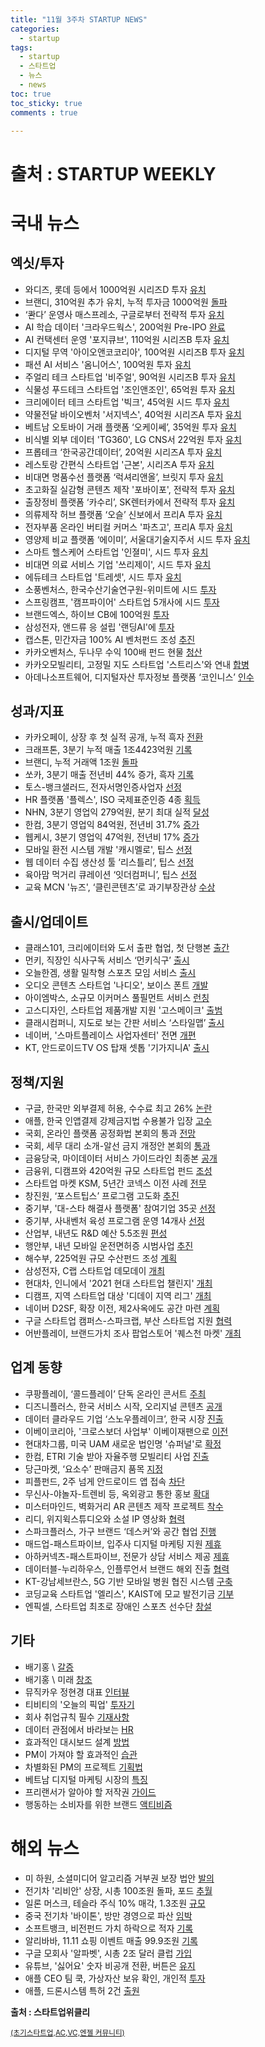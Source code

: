 ```yaml
---
title: "11월 3주차 STARTUP NEWS"
categories: 
  - startup
tags: 
  - startup
  - 스타트업
  - 뉴스
  - news
toc: true
toc_sticky: true
comments : true

---
```


# **출처 : STARTUP WEEKLY**

# **국내 뉴스**                                                

## 엑싯/투자                                                    
-  와디즈, 롯데 등에서 1000억원 시리즈D 투자 [유치](https://event.stibee.com/v2/click/MzQ4MDcvNzU5MzYxLzk1OTk5Lw/aHR0cDovL2l0LmNob3N1bi5jb20vc2l0ZS9kYXRhL2h0bWxfZGlyLzIwMjEvMTEvMTAvMjAyMTExMTAwMjAxNS5odG1s) 
-  브랜디, 310억원 추가 유치, 누적 투자금 1000억원 [돌파](https://event.stibee.com/v2/click/MzQ4MDcvNzU5MzYxLzk1OTk5Lw/aHR0cHM6Ly93d3cudmVudHVyZXNxdWFyZS5uZXQvODQyMDMy) 
-  ‘콴다’ 운영사 매스프레소, 구글로부터 전략적 투자 [유치](https://event.stibee.com/v2/click/MzQ4MDcvNzU5MzYxLzk1OTk5Lw/aHR0cHM6Ly93d3cuYmxvdGVyLm5ldC9uZXdzVmlldy9ibHQyMDIxMTExMDAwMjI) 
-  AI 학습 데이터 '크라우드웍스', 200억원 Pre-IPO [완료](https://event.stibee.com/v2/click/MzQ4MDcvNzU5MzYxLzk1OTk5Lw/aHR0cHM6Ly93d3cudmVudHVyZXNxdWFyZS5uZXQvODQyMTE2) 
-  AI 컨택센터 운영 '포지큐브', 110억원 시리즈B 투자 [유치](https://event.stibee.com/v2/click/MzQ4MDcvNzU5MzYxLzk1OTk5Lw/aHR0cHM6Ly93d3cudmVudHVyZXNxdWFyZS5uZXQvODQyMTI4) 
-  디지털 무역 '아이오앤코코리아', 100억원 시리즈B 투자 [유치](https://event.stibee.com/v2/click/MzQ4MDcvNzU5MzYxLzk1OTk5Lw/aHR0cHM6Ly9wbGF0dW0ua3IvYXJjaGl2ZXMvMTc0NjIz) 
-  패션 AI 서비스 '옴니어스', 100억원 투자 [유치](https://event.stibee.com/v2/click/MzQ4MDcvNzU5MzYxLzk1OTk5Lw/aHR0cHM6Ly9wbGF0dW0ua3IvYXJjaGl2ZXMvMTc0Nzcw) 
-  주얼리 테크 스타트업 '비주얼', 90억원 시리즈B 투자 [유치](https://event.stibee.com/v2/click/MzQ4MDcvNzU5MzYxLzk1OTk5Lw/aHR0cHM6Ly9wbGF0dW0ua3IvYXJjaGl2ZXMvMTc0NDY4) 
-  식물성 푸드테크 스타트업 '조인앤조인', 65억원 투자 [유치](https://event.stibee.com/v2/click/MzQ4MDcvNzU5MzYxLzk1OTk5Lw/aHR0cHM6Ly93d3cudmVudHVyZXNxdWFyZS5uZXQvODQyMzI1) 
-  크리에이터 테크 스타트업 '빅크', 45억원 시드 투자 [유치](https://event.stibee.com/v2/click/MzQ4MDcvNzU5MzYxLzk1OTk5Lw/aHR0cHM6Ly93d3cuZGF0YW5ldC5jby5rci9uZXdzL2FydGljbGVWaWV3Lmh0bWw_aWR4bm89MTY2Mzc5) 
-  약물전달 바이오벤처 '서지넥스', 40억원 시리즈A 투자 [유치](https://event.stibee.com/v2/click/MzQ4MDcvNzU5MzYxLzk1OTk5Lw/aHR0cHM6Ly93d3cudmVudHVyZXNxdWFyZS5uZXQvODQyMzM2) 
-  베트남 오토바이 거래 플랫폼 ‘오케이쎄’, 35억원 투자 [유치](https://event.stibee.com/v2/click/MzQ4MDcvNzU5MzYxLzk1OTk5Lw/aHR0cHM6Ly93d3cudmVudHVyZXNxdWFyZS5uZXQvODQyMjc1) 
-  비식별 외부 데이터 'TG360', LG CNS서 22억원 투자 [유치](https://event.stibee.com/v2/click/MzQ4MDcvNzU5MzYxLzk1OTk5Lw/aHR0cHM6Ly9wbGF0dW0ua3IvYXJjaGl2ZXMvMTc0NjEw) 
-  프롭테크 ‘한국공간데이터’, 20억원 시리즈A 투자 [유치](https://event.stibee.com/v2/click/MzQ4MDcvNzU5MzYxLzk1OTk5Lw/aHR0cHM6Ly93d3cudmVudHVyZXNxdWFyZS5uZXQvODQyMTIy) 
-  레스토랑 간편식 스타트업 '근본', 시리즈A 투자 [유치](https://event.stibee.com/v2/click/MzQ4MDcvNzU5MzYxLzk1OTk5Lw/aHR0cDovL3d3dy5zaXNhLW5ld3MuY29tL25ld3MvYXJ0aWNsZS5odG1sP25vPTE3ODI0OQ) 
-  비대면 명품수선 플랫폼 ‘럭셔리앤올’, 브릿지 투자 [유치](https://event.stibee.com/v2/click/MzQ4MDcvNzU5MzYxLzk1OTk5Lw/aHR0cHM6Ly93d3cudmVudHVyZXNxdWFyZS5uZXQvODQyMDM2) 
-  초고화질 실감형 콘텐츠 제작 '포바이포', 전략적 투자 [유치](https://event.stibee.com/v2/click/MzQ4MDcvNzU5MzYxLzk1OTk5Lw/aHR0cHM6Ly93d3cudmVudHVyZXNxdWFyZS5uZXQvODQyMjcy) 
-  출장정비 플랫폼 ‘카수리’, SK렌터카에서 전략적 투자 [유치](https://event.stibee.com/v2/click/MzQ4MDcvNzU5MzYxLzk1OTk5Lw/aHR0cHM6Ly9wbGF0dW0ua3IvYXJjaGl2ZXMvMTc0ODIz) 
-  의류제작 허브 플랫폼 ‘오슬’ 신보에서 프리A 투자 [유치](https://event.stibee.com/v2/click/MzQ4MDcvNzU5MzYxLzk1OTk5Lw/aHR0cHM6Ly9wbGF0dW0ua3IvYXJjaGl2ZXMvMTc0NDgz) 
-  전자부품 온라인 버티컬 커머스 '파츠고', 프리A 투자 [유치](https://event.stibee.com/v2/click/MzQ4MDcvNzU5MzYxLzk1OTk5Lw/aHR0cHM6Ly9wbGF0dW0ua3IvYXJjaGl2ZXMvMTc0Njky) 
-  영양제 비교 플랫폼 ‘에이미’, 서울대기술지주서 시드 투자 [유치](https://event.stibee.com/v2/click/MzQ4MDcvNzU5MzYxLzk1OTk5Lw/aHR0cHM6Ly9wbGF0dW0ua3IvYXJjaGl2ZXMvMTc0ODM3) 
-  스마트 헬스케어 스타트업 '인졀미', 시드 투자 [유치](https://event.stibee.com/v2/click/MzQ4MDcvNzU5MzYxLzk1OTk5Lw/aHR0cHM6Ly9wbGF0dW0ua3IvYXJjaGl2ZXMvMTc0NTIz) 
-  비대면 의료 서비스 기업 '쓰리제이', 시드 투자 [유치](https://event.stibee.com/v2/click/MzQ4MDcvNzU5MzYxLzk1OTk5Lw/aHR0cHM6Ly93d3cudmVudHVyZXNxdWFyZS5uZXQvODQyMjQ0) 
-  에듀테크 스타트업 '트레셋', 시드 투자 [유치](https://event.stibee.com/v2/click/MzQ4MDcvNzU5MzYxLzk1OTk5Lw/aHR0cHM6Ly93d3cudmVudHVyZXNxdWFyZS5uZXQvODQyMjM3) 
-  소풍벤처스, 한국수산기술연구원-위미트에 시드 [투자](https://event.stibee.com/v2/click/MzQ4MDcvNzU5MzYxLzk1OTk5Lw/aHR0cHM6Ly96ZG5ldC5jby5rci92aWV3Lz9ubz0yMDIxMTEwODA5MTQwMg) 
-  스프링캠프, '캠프파이어' 스타트업 5개사에 시드 [투자](https://event.stibee.com/v2/click/MzQ4MDcvNzU5MzYxLzk1OTk5Lw/aHR0cHM6Ly93d3cudmVudHVyZXNxdWFyZS5uZXQvODQyMTUw) 
-  브랜드엑스, 하이브 CB에 100억원 [투자](https://event.stibee.com/v2/click/MzQ4MDcvNzU5MzYxLzk1OTk5Lw/aHR0cHM6Ly9wbGF0dW0ua3IvYXJjaGl2ZXMvMTc0NjE1) 
-  삼성전자, 앤드류 응 설립 '랜딩AI'에 [투자](https://event.stibee.com/v2/click/MzQ4MDcvNzU5MzYxLzk1OTk5Lw/aHR0cDovL2FwbmV3cy5rci9WaWV3LmFzcHg_Tm89MjEwNTYzMQ) 
-  캡스톤, 민간자금 100% AI 벤처펀드 조성 [추진](https://event.stibee.com/v2/click/MzQ4MDcvNzU5MzYxLzk1OTk5Lw/aHR0cHM6Ly93d3cuc2VkYWlseS5jb20vTmV3c1ZJZXcvMjJUWThSS1U4OQ) 
-  카카오벤처스, 두나무 수익 100배 펀드 현물 [청산](https://event.stibee.com/v2/click/MzQ4MDcvNzU5MzYxLzk1OTk5Lw/aHR0cHM6Ly93d3cubWsuY28ua3IvbmV3cy9zdG9jay92aWV3LzIwMjEvMTEvMTA2MTA1MS8) 
-   카카오모빌리티, 고정밀 지도 스타트업 '스트리스'와 연내 [합병](https://event.stibee.com/v2/click/MzQ4MDcvNzU5MzYxLzk1OTk5Lw/7Lm07Lm07Jik66qo67mM66as7YuwLCDsl7DrgrQg6rOg7KCV67CAIOyngOuPhCDsiqTtg4Dtirjsl4UgJ-yKpO2KuOumrOyKpCfsmYAg7ZWp67OR) 
-   아데나소프트웨어, 디지털자산 투자정보 플랫폼 ‘코인니스’ [인수](https://event.stibee.com/v2/click/MzQ4MDcvNzU5MzYxLzk1OTk5Lw/aHR0cHM6Ly9wbGF0dW0ua3IvYXJjaGl2ZXMvMTc0ODgx) 
                                                           
## 성과/지표                                                    
- 카카오페이, 상장 후 첫 실적 공개, 누적 흑자 [전환](https://event.stibee.com/v2/click/MzQ4MDcvNzU5MzYxLzk1OTk5Lw/aHR0cHM6Ly9ieWxpbmUubmV0d29yay8yMDIxLzExLzEwLTE4NC8) 
-  크래프톤, 3분기 누적 매출 1조4423억원 [기록](https://event.stibee.com/v2/click/MzQ4MDcvNzU5MzYxLzk1OTk5Lw/aHR0cHM6Ly9wbGF0dW0ua3IvYXJjaGl2ZXMvMTc0ODMw) 
-  브랜디, 누적 거래액 1조원 [돌파](https://event.stibee.com/v2/click/MzQ4MDcvNzU5MzYxLzk1OTk5Lw/aHR0cHM6Ly9wbGF0dW0ua3IvYXJjaGl2ZXMvMTc0Njc2) 
-  쏘카, 3분기 매출 전년비 44% 증가, 흑자 [기록](https://event.stibee.com/v2/click/MzQ4MDcvNzU5MzYxLzk1OTk5Lw/aHR0cHM6Ly9wbGF0dW0ua3IvYXJjaGl2ZXMvMTc0NTYx) 
-  토스-뱅크샐러드, 전자서명인증사업자 [선정](https://event.stibee.com/v2/click/MzQ4MDcvNzU5MzYxLzk1OTk5Lw/aHR0cHM6Ly93d3cuZXRuZXdzLmNvbS8yMDIxMTExMjAwMDEzNA) 
-  HR 플랫폼 '플렉스', ISO 국제표준인증 4종 [획득](https://event.stibee.com/v2/click/MzQ4MDcvNzU5MzYxLzk1OTk5Lw/aHR0cHM6Ly9wbGF0dW0ua3IvYXJjaGl2ZXMvMTc0NTky) 
-  NHN, 3분기 영업익 279억원, 분기 최대 실적 [달성](https://event.stibee.com/v2/click/MzQ4MDcvNzU5MzYxLzk1OTk5Lw/aHR0cHM6Ly93d3cudGVjaDQyLmNvLmtyL25obi0zcS0lZWMlOTglODElZWMlOTclODUlZWMlOWQlYjUtMjc5JWVjJTk2JWI1JWVjJTliJTkwJWVjJWEwJTg0JWViJTg1JTg0JWViJWI5JTg0LTE4LTYlZTIlODYlOTEtJWViJWI2JTg0JWVhJWI4JWIwLSVlYyViNSU5YyVlYiU4YyU4MC0lZWMlOGIlYTQlZWMlYTAlODEtJWViJThiJWFjJWVjJTg0JWIxLw) 
-  한컴, 3분기 영업익 84억원, 전년비 31.7% [증가](https://event.stibee.com/v2/click/MzQ4MDcvNzU5MzYxLzk1OTk5Lw/aHR0cHM6Ly93d3cudGVjaDQyLmNvLmtyLyVlZCU5NSU5YyVlYSViOCU4MCVlYSViMyViYyVlYyViYiViNCVlZCU5MyVhOCVlZCU4NCViMC0zcS0lZWMlOTglODElZWMlOTclODUlZWMlOWQlYjUtODQlZWMlOTYlYjUlZWMlOWIlOTAlZWMlYTAlODQlZWIlODUlODQlZWIlYjklODQtMzEtNyVlMiU4NiU5MS8) 
-  웹케시, 3분기 영업익 47억원, 전년비 17% [증가](https://event.stibee.com/v2/click/MzQ4MDcvNzU5MzYxLzk1OTk5Lw/aHR0cHM6Ly93d3cudGVjaDQyLmNvLmtyLyVlYyU5YiViOSVlYyViYyU4MCVlYyU4YiU5Yy0zcS0lZWMlOTglODElZWMlOTclODUlZWMlOWQlYjUtNDclZWMlOTYlYjUlZWMlOWIlOTAlZWMlYTAlODQlZWIlODUlODQlZWIlYjklODQtMTclZTIlODYlOTEtYWklZWElYjIlYmQlZWIlYTYlYWMlZWIlODIlOTglZWIlOWQlYmMtJWVjJWI2JTljJWVjJThiJTljLSVlYiVhNyVhNC8) 
-  모바일 환전 시스템 개발 '캐시멜로', 팁스 [선정](https://event.stibee.com/v2/click/MzQ4MDcvNzU5MzYxLzk1OTk5Lw/aHR0cHM6Ly9wbGF0dW0ua3IvYXJjaGl2ZXMvMTc0NjMx) 
-  웹 데이터 수집 생산성 툴 ‘리스틀리’, 팁스 [선정](https://event.stibee.com/v2/click/MzQ4MDcvNzU5MzYxLzk1OTk5Lw/aHR0cHM6Ly93d3cudmVudHVyZXNxdWFyZS5uZXQvODQyMzQw) 
-  육아맘 먹거리 큐레이션 ‘잇더컴퍼니’, 팁스 [선정](https://event.stibee.com/v2/click/MzQ4MDcvNzU5MzYxLzk1OTk5Lw/aHR0cHM6Ly93d3cudmVudHVyZXNxdWFyZS5uZXQvODQyNDE2) 
-  교육 MCN '뉴즈', ‘클린콘텐츠’로 과기부장관상 [수상](https://event.stibee.com/v2/click/MzQ4MDcvNzU5MzYxLzk1OTk5Lw/aHR0cHM6Ly93d3cudmVudHVyZXNxdWFyZS5uZXQvODQyMDI3) 

## 출시/업데이트                                                
- 클래스101, 크리에이터와 도서 출판 협업, 첫 단행본 [출간](https://event.stibee.com/v2/click/MzQ4MDcvNzU5MzYxLzk1OTk5Lw/aHR0cHM6Ly93d3cudmVudHVyZXNxdWFyZS5uZXQvODQyMDY5) 
-  먼키, 직장인 식사구독 서비스 ‘먼키식구’ [출시](https://event.stibee.com/v2/click/MzQ4MDcvNzU5MzYxLzk1OTk5Lw/aHR0cHM6Ly9wbGF0dW0ua3IvYXJjaGl2ZXMvMTc0Njg4) 
-  오늘한겜, 생활 밀착형 스포츠 모임 서비스 [출시](https://event.stibee.com/v2/click/MzQ4MDcvNzU5MzYxLzk1OTk5Lw/aHR0cHM6Ly9wbGF0dW0ua3IvYXJjaGl2ZXMvMTc0NTA1) 
-  오디오 콘텐츠 스타트업 '나디오', 보이스 폰트 [개발](https://event.stibee.com/v2/click/MzQ4MDcvNzU5MzYxLzk1OTk5Lw/aHR0cHM6Ly93d3cubmV3c3dpcmUuY28ua3IvbmV3c1JlYWQucGhwP25vPTkzMzk1Mw) 
-  아이엠박스, 소규모 이커머스 풀필먼트 서비스 [런칭](https://event.stibee.com/v2/click/MzQ4MDcvNzU5MzYxLzk1OTk5Lw/aHR0cHM6Ly93d3cudmVudHVyZXNxdWFyZS5uZXQvODQyMDQw) 
-  고스디자인, 스타트업 제품개발 지원 '고스메이크' [출범](https://event.stibee.com/v2/click/MzQ4MDcvNzU5MzYxLzk1OTk5Lw/aHR0cDovL3d3dy5uZXdzd29ya3MuY28ua3IvbmV3cy9hcnRpY2xlVmlldy5odG1sP2lkeG5vPTU4MDY0OQ) 
-  클래시컴퍼니, 지도로 보는 간판 서비스 ‘스타일맵’ [출시](https://event.stibee.com/v2/click/MzQ4MDcvNzU5MzYxLzk1OTk5Lw/aHR0cHM6Ly9wbGF0dW0ua3IvYXJjaGl2ZXMvMTc0NjAw) 
-  네이버, '스마트플레이스 사업자센터' 전면 [개편](https://event.stibee.com/v2/click/MzQ4MDcvNzU5MzYxLzk1OTk5Lw/aHR0cHM6Ly93d3cuZXRuZXdzLmNvbS8yMDIxMTExMjAwMDAyMg) 
-  KT, 안드로이드TV OS 탑재 셋톱 '기가지니A' [출시](https://event.stibee.com/v2/click/MzQ4MDcvNzU5MzYxLzk1OTk5Lw/aHR0cHM6Ly93d3cudGVjaDQyLmNvLmtyL2t0LSVlYyU5NSU4OCVlYiU5MyU5YyVlYiVhMSU5YyVlYyU5ZCViNCVlYiU5MyU5Y3R2LSVlZCU4MyU5MSVlYyU5ZSVhYy0lZWMlODUlOGIlZWQlODYlYjEtJWVhJWI4JWIwJWVhJWIwJTgwJWVjJWE3JTgwJWViJThiJTg4YS0lZWMlYjYlOWMlZWMlOGIlOWMv) 

## 정책/지원                                                    
- 구글, 한국만 외부결제 허용, 수수료 최고 26% [논란](https://event.stibee.com/v2/click/MzQ4MDcvNzU5MzYxLzk1OTk5Lw/aHR0cHM6Ly9ieWxpbmUubmV0d29yay8yMDIxLzExLzExLTE3My8) 
-  애플, 한국 인앱결제 강제금지법 수용불가 입장 [고수](https://event.stibee.com/v2/click/MzQ4MDcvNzU5MzYxLzk1OTk5Lw/aHR0cHM6Ly93d3cuZXRuZXdzLmNvbS8yMDIxMTEwODAwMDE2Nw) 
-  국회, 온라인 플랫폼 공정화법 본회의 통과 [전망](https://event.stibee.com/v2/click/MzQ4MDcvNzU5MzYxLzk1OTk5Lw/aHR0cDovL2l0LmNob3N1bi5jb20vc2l0ZS9kYXRhL2h0bWxfZGlyLzIwMjEvMTEvMDkvMjAyMTExMDkwMjEwNC5odG1s) 
-  국회, 세무 대리 소개-알선 금지 개정안 본회의 [통과](https://event.stibee.com/v2/click/MzQ4MDcvNzU5MzYxLzk1OTk5Lw/aHR0cHM6Ly93d3cudGVjaDQyLmNvLmtyLyVlYyU5ZCViNCVlYyVhMCU5Yy0lZWMlODIlYmMlZWMlYTklOWMlZWMlODIlYmMlZWMlOWQlODAtJWViJWI2JTg4JWViJWIyJTk1JWVjJTlkJWI4JWVhJWIwJTgwJWVjJTlhJTk0LSVlYyU4NCViOCVlYiVhYyViNCVlYyU4MiVhYyVlYiViMiU5NS0lZWElYjAlOWMlZWMlYTAlOTUlZWMlOWMlYmMlZWIlYTElOWMtJWVjJTg0JWI4JWViJWFjJWI0Lw) 
-  금융당국, 마이데이터 서비스 가이드라인 최종본 [공개](https://event.stibee.com/v2/click/MzQ4MDcvNzU5MzYxLzk1OTk5Lw/aHR0cHM6Ly9ieWxpbmUubmV0d29yay8yMDIxLzExLzExLTE3Mi8) 
-  금융위, 디캠프와 420억원 규모 스타트업 펀드 [조성](https://event.stibee.com/v2/click/MzQ4MDcvNzU5MzYxLzk1OTk5Lw/aHR0cHM6Ly93d3cuZm5uZXdzLmNvbS9uZXdzLzIwMjExMTA3MTgzMjI0MDc5NA) 
-  스타트업 마켓 KSM, 5년간 코넥스 이전 사례 [전무](https://event.stibee.com/v2/click/MzQ4MDcvNzU5MzYxLzk1OTk5Lw/aHR0cHM6Ly93d3cuZm5uZXdzLmNvbS9uZXdzLzIwMjExMTExMTgyMjAyNjU0OQ) 
-  창진원, ‘포스트팁스’ 프로그램 고도화 [추진](https://event.stibee.com/v2/click/MzQ4MDcvNzU5MzYxLzk1OTk5Lw/aHR0cHM6Ly9wbGF0dW0ua3IvYXJjaGl2ZXMvMTc0NjUy) 
-  중기부, '대-스타 해결사 플랫폼' 참여기업 35곳 [선정](https://event.stibee.com/v2/click/MzQ4MDcvNzU5MzYxLzk1OTk5Lw/aHR0cHM6Ly9uZXdzLm10LmNvLmtyL210dmlldy5waHA_bm89MjAyMTExMTAxMjM0MzMxMjk3MA) 
-  중기부, 사내벤처 육성 프로그램 운영 14개사 [선정](https://event.stibee.com/v2/click/MzQ4MDcvNzU5MzYxLzk1OTk5Lw/aHR0cDovL3d3dy5ndWtqZW5ld3MuY29tL25ld3MvYXJ0aWNsZVZpZXcuaHRtbD9pZHhubz0yMzQ1MDcw) 
-  산업부, 내년도 R&D 예산 5.5조원 [편성](https://event.stibee.com/v2/click/MzQ4MDcvNzU5MzYxLzk1OTk5Lw/aHR0cHM6Ly93d3cuZXRuZXdzLmNvbS8yMDIxMTEwOTAwMDE3Mg) 
-  행안부, 내년 모바일 운전면허증 시범사업 [추진](https://event.stibee.com/v2/click/MzQ4MDcvNzU5MzYxLzk1OTk5Lw/aHR0cHM6Ly93d3cuZXRuZXdzLmNvbS8yMDIxMTExMTAwMDA3Nw) 
-  해수부, 225억원 규모 수산펀드 조성 [계획](https://event.stibee.com/v2/click/MzQ4MDcvNzU5MzYxLzk1OTk5Lw/aHR0cDovL3d3dy52aXZhMTAwLmNvbS9tYWluL3ZpZXcucGhwP2tleT0yMDIxMTEwODAxMDAwMjI2MA) 
-  삼성전자, C랩 스타트업 데모데이 [개최](https://event.stibee.com/v2/click/MzQ4MDcvNzU5MzYxLzk1OTk5Lw/aHR0cHM6Ly9tb25leXMubXQuY28ua3IvbmV3cy9td1ZpZXcucGhwP25vPTIwMjExMTEwMTMzNTgwMTY2MTgmY29kZT13MDQwMSZNUk4) 
-  현대차, 인니에서 '2021 현대 스타트업 챌린지' [개최](https://event.stibee.com/v2/click/MzQ4MDcvNzU5MzYxLzk1OTk5Lw/aHR0cDovL3d3dy5uZXdzdG93bi5jby5rci9uZXdzL2FydGljbGVWaWV3Lmh0bWw_aWR4bm89NTEzMTc2) 
-  디캠프, 지역 스타트업 대상 '디데이 지역 리그' [개최](https://event.stibee.com/v2/click/MzQ4MDcvNzU5MzYxLzk1OTk5Lw/aHR0cHM6Ly96ZG5ldC5jby5rci92aWV3Lz9ubz0yMDIxMTExMjE2MjUzNg) 
-  네이버 D2SF, 확장 이전, 제2사옥에도 공간 마련 [계획](https://event.stibee.com/v2/click/MzQ4MDcvNzU5MzYxLzk1OTk5Lw/aHR0cHM6Ly93d3cuZXRuZXdzLmNvbS8yMDIxMTExMjAwMDAyOA) 
-  구글 스타트업 캠퍼스-스파크랩, 부산 스타트업 지원 [협력](https://event.stibee.com/v2/click/MzQ4MDcvNzU5MzYxLzk1OTk5Lw/aHR0cDovL2tvcmVhLmdvb2dsZWJsb2cuY29tLzIwMjEvMTEvR0ZTLXBhcnRuZXJzaGlwLXdpdGgtc3BhcmtsYWJzLWJ1c2FuLmh0bWw) 
-  어반플레이, 브랜드가치 조사 팝업스토어 '퀘스천 마켓' [개최](https://event.stibee.com/v2/click/MzQ4MDcvNzU5MzYxLzk1OTk5Lw/aHR0cDovL3d3dy5zZWd5ZWJpei5jb20vbmV3c1ZpZXcvMjAyMTExMDk1MTQ1MTQ_T3V0VXJsPW5hdmVy) 
                                                                

## 업계 동향                                                    
- 쿠팡플레이, ‘콜드플레이’ 단독 온라인 콘서트 [주최](https://event.stibee.com/v2/click/MzQ4MDcvNzU5MzYxLzk1OTk5Lw/aHR0cHM6Ly93d3cudmVudHVyZXNxdWFyZS5uZXQvODQyMzIx) 
-  디즈니플러스, 한국 서비스 시작, 오리지널 콘텐츠 [공개](https://event.stibee.com/v2/click/MzQ4MDcvNzU5MzYxLzk1OTk5Lw/aHR0cHM6Ly93d3cuZXRuZXdzLmNvbS8yMDIxMTExMjAwMDAwNA) 
-  데이터 클라우드 기업 ‘스노우플레이크’, 한국 시장 [진출](https://event.stibee.com/v2/click/MzQ4MDcvNzU5MzYxLzk1OTk5Lw/aHR0cHM6Ly9ieWxpbmUubmV0d29yay8yMDIxLzExLzExLTE3MS8) 
-  이베이코리아, '크로스보더 사업부' 이베이재팬으로 [이전](https://event.stibee.com/v2/click/MzQ4MDcvNzU5MzYxLzk1OTk5Lw/aHR0cHM6Ly93d3cuZXRuZXdzLmNvbS8yMDIxMTExMTAwMDE4NA) 
-  현대차그룹, 미국 UAM 새로운 법인명 '슈퍼널'로 [확정](https://event.stibee.com/v2/click/MzQ4MDcvNzU5MzYxLzk1OTk5Lw/aHR0cHM6Ly93d3cuZXRuZXdzLmNvbS8yMDIxMTEwOTAwMDI3Mw) 
-  한컴, ETRI 기술 받아 자율주행 모빌리티 사업 [진출](https://event.stibee.com/v2/click/MzQ4MDcvNzU5MzYxLzk1OTk5Lw/aHR0cHM6Ly93d3cudGVjaDQyLmNvLmtyLyVlZCU5NSU5YyVlYyViYiViNCVlYSViNyViOCVlYiVhMyViOS0lZWMlOWUlOTAlZWMlOWMlYTglZWMlYTMlYmMlZWQlOTYlODktJWViJWFhJWE4JWViJWI5JThjJWViJWE2JWFjJWVkJThiJWIwLSVlYyU4MiVhYyVlYyU5NyU4NS0lZWIlYjAlOTUlZWMlYjAlYThldHJpLSVlZCU5NSViNSVlYyU4YiVhYyVlYSViOCViMCVlYyU4OCVhMC8) 
-  당근마켓, ‘요소수’ 판매금지 품목 [지정](https://event.stibee.com/v2/click/MzQ4MDcvNzU5MzYxLzk1OTk5Lw/aHR0cHM6Ly93d3cudmVudHVyZXNxdWFyZS5uZXQvODQyNDM3) 
-  피플펀드, 2주 넘게 안드로이드 앱 접속 [차단](https://event.stibee.com/v2/click/MzQ4MDcvNzU5MzYxLzk1OTk5Lw/aHR0cHM6Ly93d3cuZXRuZXdzLmNvbS8yMDIxMTExMjAwMDEyOA) 
-  무신사-야놀자-트렌비 등, 옥외광고 통한 홍보 [확대](https://event.stibee.com/v2/click/MzQ4MDcvNzU5MzYxLzk1OTk5Lw/aHR0cHM6Ly9jbS5hc2lhZS5jby5rci9hcnRpY2xlLzIwMjExMTEyMjEyMDQ1ODM1NzY) 
-  미스터마인드, 벽화거리 AR 콘텐츠 제작 프로젝트 [착수](https://event.stibee.com/v2/click/MzQ4MDcvNzU5MzYxLzk1OTk5Lw/aHR0cHM6Ly93d3cudmVudHVyZXNxdWFyZS5uZXQvODQyMDU1) 
-  리디, 위지윅스튜디오와 소설 IP 영상화 [협력](https://event.stibee.com/v2/click/MzQ4MDcvNzU5MzYxLzk1OTk5Lw/aHR0cHM6Ly93d3cudmVudHVyZXNxdWFyZS5uZXQvODQyNDIx) 
-  스파크플러스, 가구 브랜드 ‘데스커’와 공간 협업 [진행](https://event.stibee.com/v2/click/MzQ4MDcvNzU5MzYxLzk1OTk5Lw/aHR0cHM6Ly93d3cudmVudHVyZXNxdWFyZS5uZXQvODQyMTYy) 
-  매드업-패스트파이브, 입주사 디지털 마케팅 지원 [제휴](https://event.stibee.com/v2/click/MzQ4MDcvNzU5MzYxLzk1OTk5Lw/aHR0cHM6Ly93d3cudmVudHVyZXNxdWFyZS5uZXQvODQyMDQ0) 
-  아하커넥츠-패스트파이브, 전문가 상담 서비스 제공 [제휴](https://event.stibee.com/v2/click/MzQ4MDcvNzU5MzYxLzk1OTk5Lw/aHR0cHM6Ly93d3cudmVudHVyZXNxdWFyZS5uZXQvODQyMTc3) 
-  데이터블-누리하우스, 인플루언서 브랜드 해외 진출 [협력](https://event.stibee.com/v2/click/MzQ4MDcvNzU5MzYxLzk1OTk5Lw/aHR0cHM6Ly93d3cudmVudHVyZXNxdWFyZS5uZXQvODQyMjI2) 
-  KT-강남세브란스, 5G 기반 모바일 병원 협진 시스템 [구축](https://event.stibee.com/v2/click/MzQ4MDcvNzU5MzYxLzk1OTk5Lw/aHR0cDovL3d3dy50ZWNoaG9saWMuY28ua3IvbmV3cy9hcnRpY2xlVmlldy5odG1sP2lkeG5vPTIwMTEyOQ) 
-  코딩교육 스타트업 '엘리스', KAIST에 모교 발전기금 [기부](https://event.stibee.com/v2/click/MzQ4MDcvNzU5MzYxLzk1OTk5Lw/aHR0cDovL20uam9vbmdkby5jby5rci92aWV3LnBocD9rZXk9MjAyMTExMTIwMTAwMDI2OTU) 
-  엔픽셀, 스타트업 최초로 장애인 스포츠 선수단 [창설](https://event.stibee.com/v2/click/MzQ4MDcvNzU5MzYxLzk1OTk5Lw/aHR0cHM6Ly9uZXdzLm10LmNvLmtyL210dmlldy5waHA_bm89MjAyMTExMDgxMTQwMzcxMTczOQ) 

## 기타                                                         
- 배기홍 \ [갈증](https://event.stibee.com/v2/click/MzQ4MDcvNzU5MzYxLzk1OTk5Lw/aHR0cHM6Ly93d3cudGhlc3RhcnR1cGJpYmxlLmNvbS8yMDIxLzExL3RoZS10aGlyc3QtZm9yLXN1Y2Nlc3MuaHRtbA) 
-  배기홍 \ 미래 [창조](https://event.stibee.com/v2/click/MzQ4MDcvNzU5MzYxLzk1OTk5Lw/aHR0cHM6Ly93d3cudGhlc3RhcnR1cGJpYmxlLmNvbS8yMDIxLzExL21ldGEtYW5kLXRoZS1mdXR1cmUuaHRtbA) 
-  뮤직카우 정현경 대표 [인터뷰](https://event.stibee.com/v2/click/MzQ4MDcvNzU5MzYxLzk1OTk5Lw/aHR0cHM6Ly93d3cuY2hvc3VuLmNvbS9lY29ub215L3NtYi12ZW50dXJlLzIwMjEvMTEvMDkvRU9JVElKT09UQkVRTEZLS0I2RUdUUzdTTk0v) 
-  티비티의 '오늘의 픽업' [투자기](https://event.stibee.com/v2/click/MzQ4MDcvNzU5MzYxLzk1OTk5Lw/aHR0cHM6Ly93d3cuY2hvc3VuLmNvbS9lY29ub215L3NtYi12ZW50dXJlLzIwMjEvMTEvMTEvNzVSQ0ozSkhNRkhBSExVWklUUUhSQkpZSkUv) 
-  회사 취업규칙 필수 [기재사항](https://event.stibee.com/v2/click/MzQ4MDcvNzU5MzYxLzk1OTk5Lw/aHR0cHM6Ly9wbGF0dW0ua3IvYXJjaGl2ZXMvMTc0Nzk5) 
-  데이터 관점에서 바라보는 [HR](https://event.stibee.com/v2/click/MzQ4MDcvNzU5MzYxLzk1OTk5Lw/aHR0cHM6Ly9wbGF0dW0ua3IvYXJjaGl2ZXMvMTc0NjA0) 
-  효과적인 대시보드 설계 [방법](https://event.stibee.com/v2/click/MzQ4MDcvNzU5MzYxLzk1OTk5Lw/aHR0cHM6Ly9icnVuY2guY28ua3IvQG1vYmlpbnNpZGUvMzU5Nw) 
-  PM이 가져야 할 효과적인 [습관](https://event.stibee.com/v2/click/MzQ4MDcvNzU5MzYxLzk1OTk5Lw/aHR0cHM6Ly93ZWFsdGh5LXppcmNvbi0yNDEubm90aW9uLnNpdGUvUE0tNzI5YmM1NTc1ZmQ2NDIxMzlmODljYmFkNGM0ZDNkZTQ) 
-  차별화된 PM의 프로젝트 [기획법](https://event.stibee.com/v2/click/MzQ4MDcvNzU5MzYxLzk1OTk5Lw/aHR0cHM6Ly9icnVuY2guY28ua3IvQEB6SUgvMzU5OQ) 
-  베트남 디지털 마케팅 시장의 [특징](https://event.stibee.com/v2/click/MzQ4MDcvNzU5MzYxLzk1OTk5Lw/aHR0cHM6Ly93d3cudGVjaDQyLmNvLmtyLyVlYiU5NCU5NCVlYyVhNyU4MCVlZCU4NCViOC0lZWIlYTclODglZWMlYmMlODAlZWQlOGMlODUlZTIlOTElYWEtJWVjJWEwJThhJWVjJTlkJTgwLSVlYyU5ZCViOCVlYSViNSVhYyVlYiVhNSViYy0lZWIlYjAlOTQlZWQlODMlOTUlZWMlOWMlYmMlZWIlYTElOWMtJWVjJTg0JWIxJWVjJTllJWE1JWVkJTk1JTk4JWViJThhJTk0LSVlYiViMiVhMC8) 
-  프리랜서가 알아야 할 저작권 [가이드](https://event.stibee.com/v2/click/MzQ4MDcvNzU5MzYxLzk1OTk5Lw/aHR0cHM6Ly9ibG9nLm5hdmVyLmNvbS9qb2Jpc252LzIyMjU2NjMyMTAwOQ) 
-  행동하는 소비자를 위한 브랜드 [액티비즘](https://event.stibee.com/v2/click/MzQ4MDcvNzU5MzYxLzk1OTk5Lw/aHR0cHM6Ly93d3cudmVudHVyZXNxdWFyZS5uZXQvODQyMTMx) 




# **해외 뉴스**                                                

- 미 하원, 소셜미디어 알고리즘 거부권 보장 법안 [발의](https://event.stibee.com/v2/click/MzQ4MDcvNzU5MzYxLzk1OTk5Lw/aHR0cHM6Ly96ZG5ldC5jby5rci92aWV3Lz9ubz0yMDIxMTExMDEwMjg1Mg) 
-  전기차 '리비안' 상장, 시총 100조원 돌파, 포드 [추월](https://event.stibee.com/v2/click/MzQ4MDcvNzU5MzYxLzk1OTk5Lw/aHR0cHM6Ly93d3cuaGFuaS5jby5rci9hcnRpL2ludGVybmF0aW9uYWwvaW50ZXJuYXRpb25hbF9nZW5lcmFsLzEwMTg4ODEuaHRtbA) 
-  일론 머스크, 테슬라 주식 10% 매각, 1.3조원 [규모](https://event.stibee.com/v2/click/MzQ4MDcvNzU5MzYxLzk1OTk5Lw/aHR0cHM6Ly93d3cuZXRuZXdzLmNvbS8yMDIxMTExMTAwMDEyMw) 
-  중국 전기차 '바이톤', 방만 경영으로 파산 [임박](https://event.stibee.com/v2/click/MzQ4MDcvNzU5MzYxLzk1OTk5Lw/aHR0cHM6Ly93d3cuY2hvc3VuLmNvbS9lY29ub215L2F1dG8vMjAyMS8xMS8xNC9FWlJHTEtGUEZKSEJQSTRMUlBHVFBMN040RS8) 
-  소프트뱅크, 비전펀드 가치 하락으로 적자 [기록](https://event.stibee.com/v2/click/MzQ4MDcvNzU5MzYxLzk1OTk5Lw/aHR0cDovL3d3dy50aGVzY29vcC5jby5rci9uZXdzL2FydGljbGVWaWV3Lmh0bWw_aWR4bm89NTI1Mjk) 
-  알리바바, 11.11 쇼핑 이벤트 매출 99.9조원 [기록](https://event.stibee.com/v2/click/MzQ4MDcvNzU5MzYxLzk1OTk5Lw/aHR0cHM6Ly9wbGF0dW0ua3IvYXJjaGl2ZXMvMTc0ODc2) 
-  구글 모회사 '알파벳', 시총 2조 달러 클럽 [가입](https://event.stibee.com/v2/click/MzQ4MDcvNzU5MzYxLzk1OTk5Lw/aHR0cHM6Ly93d3cudGVjaDQyLmNvLmtyLyVlYSViNSVhYyVlYSViOCU4MC0lZWIlYWElYTglZWQlOWElOGMlZWMlODIlYWMtJWVjJTk1JThjJWVkJThjJThjJWViJWIyJWIzLSVlYyU4YiU5YyVlYyViNCU5ZC0yJWVjJWExJWIwJWViJThiJWFjJWViJTlmJWFjLSVlZCU4MSViNCVlYiU5ZiViZC0lZWElYjAlODAlZWMlOWUlODUv) 
-  유튜브, '싫어요' 숫자 비공개 전환, 버튼은 [유지](https://event.stibee.com/v2/click/MzQ4MDcvNzU5MzYxLzk1OTk5Lw/aHR0cHM6Ly93d3cueXRuLmNvLmtyL19sbi8wMTAzXzIwMjExMTEyMTAzMDAxNzQwNQ) 
-  애플 CEO 팀 쿡, 가상자산 보유 확인, 개인적 [투자](https://event.stibee.com/v2/click/MzQ4MDcvNzU5MzYxLzk1OTk5Lw/aHR0cHM6Ly93d3cuZXRuZXdzLmNvbS8yMDIxMTExMDAwMDE1Mw) 
-  애플, 드론시스템 특허 2건 [출원](https://event.stibee.com/v2/click/MzQ4MDcvNzU5MzYxLzk1OTk5Lw/aHR0cHM6Ly93d3cuZXRuZXdzLmNvbS8yMDIxMTExMjAwMDE5OQ) 

**출처 : 스타트업위클리**

<sup>[(초기스타트업,AC,VC,엔젤 커뮤니티)](https://open.kakao.com/o/gqjpsglc)</sup>

